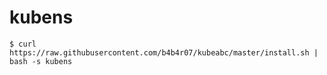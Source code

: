kubens
======

```console
$ curl https://raw.githubusercontent.com/b4b4r07/kubeabc/master/install.sh | bash -s kubens
```
